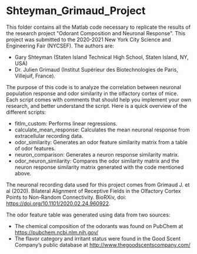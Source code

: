 # Shteyman_Grimaud_Project
This folder contains all the Matlab code necessary to replicate the results of the research project "Odorant Composition and Neuronal Response". This project was submitted to the 2020-2021 New York City Science and Engineering Fair (NYCSEF). The authors are:
   - Gary Shteyman (Staten Island Technical High School, Staten Island, NY, USA)
   - Dr. Julien Grimaud (Institut Supérieur des Biotechnologies de Paris, Villejuif, France).

The purpose of this code is to analyze the correlation between neuronal population response and odor similarity in the olfactory cortex of mice. Each script comes with comments that should help you implement your own research, and better understand the script. Here is a quick overview of the different scripts:
   - fitlm_custom: Performs linear regressions.
   - calculate_mean_response: Calculates the mean neuronal response from extracellular recording data.
   - odor_similarity: Generates an odor feature similarity matrix from a table of odor features.
   - neuron_comparison: Generates a neuron response similarity matrix.
   - odor_neuron_similarity: Compares the odor similarity matrix and the neuron response similarity matrix generated with the code mentioned above.

The neuronal recording data used for this project comes from Grimaud J. et al (2020). Bilateral Alignment of Receptive Fields in the Olfactory Cortex Points to Non-Random Connectivity. BioRXiv, doi: https://doi.org/10.1101/2020.02.24.960922.

The odor feature table was generated using data from two sources:
   - The chemical composition of the odorants was found on PubChem at https://pubchem.ncbi.nlm.nih.gov/
   - The flavor category and irritant status were found in the Good Scent Company’s public database at http://www.thegoodscentscompany.com/
